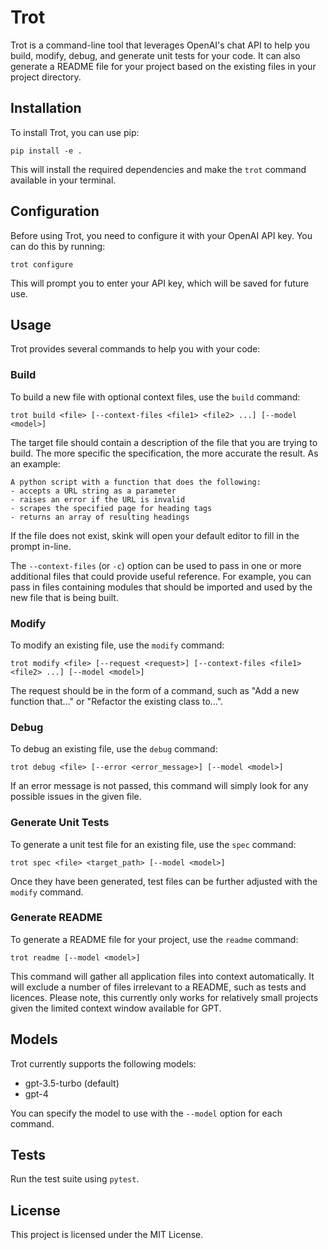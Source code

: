 # Trot

Trot is a command-line tool that leverages OpenAI's chat API to help you build, modify, debug, and generate unit tests for your code. It can also generate a README file for your project based on the existing files in your project directory.

## Installation

To install Trot, you can use pip:

```
pip install -e .
```

This will install the required dependencies and make the `trot` command available in your terminal.

## Configuration

Before using Trot, you need to configure it with your OpenAI API key. You can do this by running:

```
trot configure
```

This will prompt you to enter your API key, which will be saved for future use.

## Usage

Trot provides several commands to help you with your code:

### Build

To build a new file with optional context files, use the `build` command:

```
trot build <file> [--context-files <file1> <file2> ...] [--model <model>]
```

The target file should contain a description of the file that you are trying to build. The more specific the specification, the more accurate the result. As an example:

```
A python script with a function that does the following:
- accepts a URL string as a parameter
- raises an error if the URL is invalid
- scrapes the specified page for heading tags
- returns an array of resulting headings
```

If the file does not exist, skink will open your default editor to fill in the prompt in-line.

The `--context-files` (or `-c`) option can be used to pass in one or more additional files that could provide useful reference. For example, you can pass in files containing modules that should be imported and used by the new file that is being built.

### Modify

To modify an existing file, use the `modify` command:

```
trot modify <file> [--request <request>] [--context-files <file1> <file2> ...] [--model <model>]
```

The request should be in the form of a command, such as "Add a new function that..." or "Refactor the existing class to...".

### Debug

To debug an existing file, use the `debug` command:

```
trot debug <file> [--error <error_message>] [--model <model>]
```

If an error message is not passed, this command will simply look for any possible issues in the given file.

### Generate Unit Tests

To generate a unit test file for an existing file, use the `spec` command:

```
trot spec <file> <target_path> [--model <model>]
```

Once they have been generated, test files can be further adjusted with the `modify` command.

### Generate README

To generate a README file for your project, use the `readme` command:

```
trot readme [--model <model>]
```

This command will gather all application files into context automatically. It will exclude a number of files irrelevant to a README, such as tests and licences. Please note, this currently only works for relatively small projects given the limited context window available for GPT.

## Models

Trot currently supports the following models:

- gpt-3.5-turbo (default)
- gpt-4

You can specify the model to use with the `--model` option for each command.

## Tests

Run the test suite using `pytest`.

## License

This project is licensed under the MIT License.
